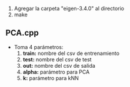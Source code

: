 1. Agregar la carpeta "eigen-3.4.0" al directorio
2. make

## PCA.cpp

- Toma 4 parámetros:
  1. **train:** nombre del csv de entrenamiento
  2. **test:** nombre del csv de test
  3. **out:** nombre del csv de salida
  4. **alpha:** parámetro para PCA
  5. **k:** parámetro para kNN
